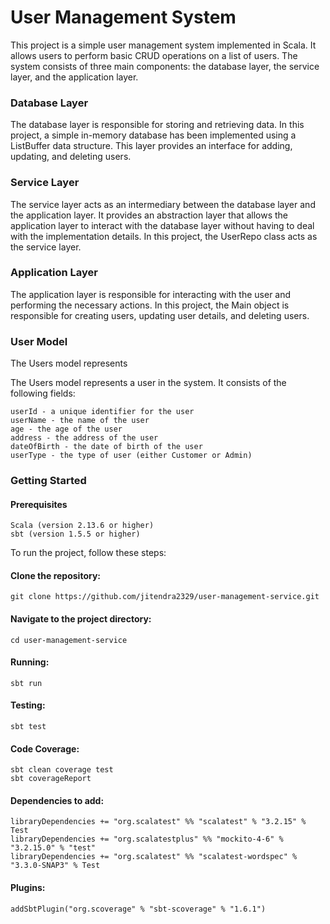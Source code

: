 # User Management System

This project is a simple user management system implemented in Scala. It allows users to perform basic CRUD operations
on a list of users. The system consists of three main components: the database layer, the service layer, and the
application layer.

### Database Layer
The database layer is responsible for storing and retrieving data. In this project, a simple in-memory database has been
implemented using a ListBuffer data structure. This layer provides an interface for adding, updating, and deleting
users.

### Service Layer
The service layer acts as an intermediary between the database layer and the application layer. It provides an
abstraction layer that allows the application layer to interact with the database layer without having to deal with the
implementation details. In this project, the UserRepo class acts as the service layer.

### Application Layer
The application layer is responsible for interacting with the user and performing the necessary actions. In this
project, the Main object is responsible for creating users, updating user details, and deleting users.

### User Model
The Users model represents

The Users model represents a user in the system. It consists of the following fields:
    
    userId - a unique identifier for the user
    userName - the name of the user
    age - the age of the user
    address - the address of the user
    dateOfBirth - the date of birth of the user
    userType - the type of user (either Customer or Admin)
### Getting Started
#### Prerequisites
    Scala (version 2.13.6 or higher)
    sbt (version 1.5.5 or higher)

To run the project, follow these steps:

#### Clone the repository:
    git clone https://github.com/jitendra2329/user-management-service.git
#### Navigate to the project directory:
    cd user-management-service
#### Running:
    sbt run
#### Testing:
    sbt test
#### Code Coverage:
    sbt clean coverage test
    sbt coverageReport
#### Dependencies to add:
    libraryDependencies += "org.scalatest" %% "scalatest" % "3.2.15" % Test
    libraryDependencies += "org.scalatestplus" %% "mockito-4-6" % "3.2.15.0" % "test"
    libraryDependencies += "org.scalatest" %% "scalatest-wordspec" % "3.3.0-SNAP3" % Test
#### Plugins:
    addSbtPlugin("org.scoverage" % "sbt-scoverage" % "1.6.1")